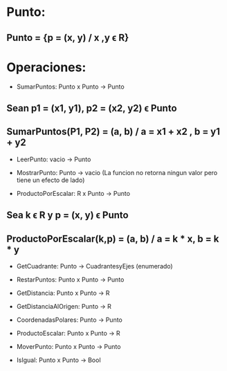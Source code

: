 # Punto:

## Punto = {p = (x, y) / x ,y ϵ R}

# Operaciones:

* SumarPuntos: Punto x Punto → Punto
## Sean p1 = (x1, y1), p2 = (x2, y2) ϵ Punto
## SumarPuntos(P1, P2) = (a, b) / a = x1 + x2 , b = y1 + y2

* LeerPunto: vacio → Punto

* MostrarPunto: Punto → vacio (La funcion no retorna ningun valor pero tiene un efecto de lado)

* ProductoPorEscalar: R x Punto → Punto
## Sea k ϵ R y p = (x, y) ϵ Punto
## ProductoPorEscalar(k,p) = (a, b) / a = k * x, b = k * y 

* GetCuadrante: Punto → CuadrantesyEjes (enumerado)

* RestarPuntos: Punto x Punto → Punto

* GetDistancia: Punto x Punto → R

* GetDistanciaAlOrigen: Punto → R

* CoordenadasPolares: Punto → Punto

* ProductoEscalar: Punto x Punto → R

* MoverPunto: Punto x Punto → Punto

* IsIgual: Punto x Punto → Bool
